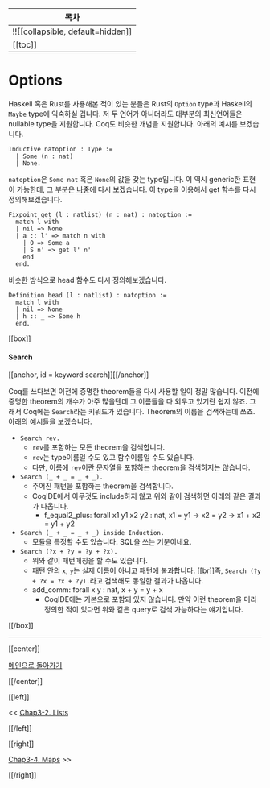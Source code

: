 | 목차 |
|-------------------|
|!![[collapsible, default=hidden]]  |
|[[toc]]|

# Options

Haskell 혹은 Rust를 사용해본 적이 있는 분들은 Rust의 `Option` type과 Haskell의 `Maybe` type에 익숙하실 겁니다. 저 두 언어가 아니더라도 대부분의 최신언어들은 nullable type을 지원합니다. Coq도 비슷한 개념을 지원합니다. 아래의 예시를 보겠습니다.

```coq, line_num
Inductive natoption : Type :=
  | Some (n : nat)
  | None.
```

`natoption`은 `Some nat` 혹은 `None`의 값을 갖는 type입니다. 이 역시 generic한 표현이 가능한데, 그 부분은 [나중](Chap4-1.html)에 다시 보겠습니다. 이 type을 이용해서 get 함수를 다시 정의해보겠습니다.

```coq, line_num
Fixpoint get (l : natlist) (n : nat) : natoption :=
  match l with
  | nil => None
  | a :: l' => match n with
    | O => Some a
    | S n' => get l' n'
    end
  end.
```

비슷한 방식으로 head 함수도 다시 정의해보겠습니다.

```coq, line_num
Definition head (l : natlist) : natoption :=
  match l with
  | nil => None
  | h :: _ => Some h
  end.
```

[[box]]

#### Search

[[anchor, id = keyword search]][[/anchor]]

Coq를 쓰다보면 이전에 증명한 theorem들을 다시 사용할 일이 정말 많습니다. 이전에 증명한 theorem의 개수가 아주 많을텐데 그 이름들을 다 외우고 있기란 쉽지 않죠. 그래서 Coq에는 `Search`라는 키워드가 있습니다. Theorem의 이름을 검색하는데 쓰죠. 아래의 예시들을 보겠습니다.

- `Search rev.`
  - `rev`를 포함하는 모든 theorem을 검색합니다.
  - `rev`는 type이름일 수도 있고 함수이름일 수도 있습니다.
  - 다만, 이름에 `rev`이란 문자열을 포함하는 theorem을 검색하지는 않습니다.
- `Search (_ + _ = _ + _).`
  - 주어진 패턴을 포함하는 theorem을 검색합니다.
  - CoqIDE에서 아무것도 include하지 않고 위와 같이 검색하면 아래와 같은 결과가 나옵니다.
    - f_equal2_plus: forall x1 y1 x2 y2 : nat, x1 = y1 -> x2 = y2 -> x1 + x2 = y1 + y2
- `Search (_ + _ = _ + _) inside Induction.`
  - 모듈을 특정할 수도 있습니다. SQL을 쓰는 기분이네요.
- `Search (?x + ?y = ?y + ?x).`
  - 위와 같이 패턴매칭을 할 수도 있습니다.
  - 패턴 안의 `x`, `y`는 실제 이름이 아니고 패턴에 불과합니다. [[br]]즉, `Search (?y + ?x = ?x + ?y).`라고 검색해도 동일한 결과가 나옵니다.
  - add_comm: forall x y : nat, x + y = y + x
    - CoqIDE에는 기본으로 포함돼 있지 않습니다. 만약 이런 theorem을 미리 정의한 적이 있다면 위와 같은 query로 검색 가능하다는 얘기입니다.

[[/box]]

---

[[center]]

[메인으로 돌아가기](index.html)

[[/center]]

[[left]]

<< [Chap3-2. Lists](Chap3-2.html)

[[/left]]

[[right]]

[Chap3-4. Maps](Chap3-4.html) >>

[[/right]]